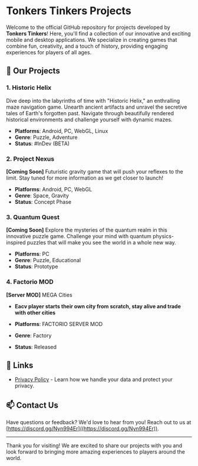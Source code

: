 # Tonkers Tinkers Projects

Welcome to the official GitHub repository for projects developed by **Tonkers Tinkers**! Here, you'll find a collection of our innovative and exciting mobile and desktop applications. We specialize in creating games that combine fun, creativity, and a touch of history, providing engaging experiences for players of all ages.

## 🚀 Our Projects

### 1. Historic Helix
Dive deep into the labyrinths of time with "Historic Helix," an enthralling maze navigation game. Unearth ancient artifacts and unravel the secretive tales of Earth's forgotten past. Navigate through beautifully rendered historical environments and challenge yourself with dynamic mazes.

- **Platforms**: Android, PC, WebGL, Linux
- **Genre**: Puzzle, Adventure
- **Status**: #InDev (BETA)

### 2. Project Nexus
**[Coming Soon]** Futuristic gravity game that will push your reflexes to the limit. Stay tuned for more information as we get closer to launch!

- **Platforms**: Android, PC, WebGL
- **Genre**: Space, Gravity
- **Status**: Concept Phase

### 3. Quantum Quest
**[Coming Soon]** Explore the mysteries of the quantum realm in this innovative puzzle game. Challenge your mind with quantum physics-inspired puzzles that will make you see the world in a whole new way.

- **Platforms**: PC 
- **Genre**: Puzzle, Educational
- **Status**: Prototype

### 4. Factorio MOD
**[Server MOD]** MEGA Cities

- **Eacv player starts their own city from scratch, stay alive and trade with other cities**

- **Platforms**: FACTORIO SERVER MOD
- **Genre**: Factory
- **Status**: Released

## 🔗 Links

- [Privacy Policy](https://github.com/tonkerstinkers/privacy-policy) - Learn how we handle your data and protect your privacy.


## 📫 Contact Us

Have questions or feedback? We'd love to hear from you! Reach out to us at [https://discord.gg/Nyn994Er]((https://discord.gg/Nyn994Er)).

---

Thank you for visiting! We are excited to share our projects with you and look forward to bringing more amazing experiences to players around the world.

